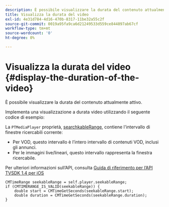```yaml
---
description: È possibile visualizzare la durata del contenuto attualmente attivo.
title: Visualizza la durata del video
exl-id: 4e31d784-4d16-470b-8317-11be32a55c2f
source-git-commit: 0019a95fa9ca6d21249533d559ce844897ab67cf
workflow-type: tm+mt
source-wordcount: '0'
ht-degree: 0%

---
```


# Visualizza la durata del video {#display-the-duration-of-the-video}

È possibile visualizzare la durata del contenuto attualmente attivo.

Implementa una visualizzazione a durata video utilizzando il seguente codice di esempio:

La `PTMediaPlayer` proprietà, [searchkableRange](https://help.adobe.com/en_US/primetime/api/psdk/appledoc/Classes/PTMediaPlayer.html#//api/name/seekableRange), contiene l&#39;intervallo di finestre ricercabili corrente:

* Per VOD, questo intervallo è l’intero intervallo di contenuti VOD, inclusi gli annunci.
* Per le immagini live/lineari, questo intervallo rappresenta la finestra ricercabile.

Per ulteriori informazioni sull’API, consulta [Guida di riferimento per l’API TVSDK 1.4 per iOS](https://help.adobe.com/en_US/primetime/api/psdk/appledoc/index.html)

<!--<a id="example_A153BE3AC03F43C6BF3A156316A08CD3"></a>-->

```
CMTimeRange seekableRange = self.player.seekableRange;  
if (CMTIMERANGE_IS_VALID(seekableRange)) { 
    double start = CMTimeGetSeconds(seekableRange.start);  
    double duration = CMTimeGetSeconds(seekableRange.duration); 
}
```
